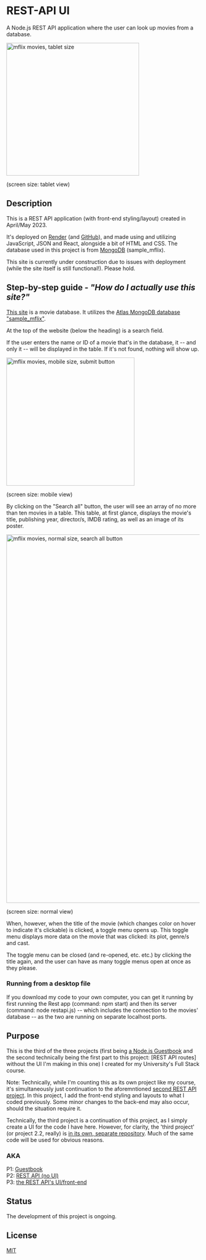# REST-API UI
A Node.js REST API application where the user can look up movies from a database.

<img width="346" alt="mflix movies, tablet size" src="https://github.com/luminietos/REST-API-UI/assets/77718358/127cdb92-58ba-418b-a7a5-49a5be3b0569">

(screen size: tablet view)

## Description
This is a REST API application (with front-end styling/layout) created in April/May 2023. 

It's deployed on [Render]() (and [GitHub]()), and made using and utilizing JavaScript, JSON and React, alongside a bit of HTML and CSS. The database used in this project is from [MongoDB](https://www.mongodb.com/) (sample_mflix).

This site is currently under construction due to issues with deployment (while the site itself is still functional!). Please hold.

## Step-by-step guide - *"How do I actually use this site?"*

[This site]() is a movie database. It utilizes the [Atlas MongoDB database "sample_mflix"](https://www.mongodb.com/). 

At the top of the website (below the heading) is a search field.

If the user enters the name or ID of a movie that's in the database, it -- and only it -- will be displayed in the table. If it's not found, nothing will show up.

<img width="334" alt="mflix movies, mobile size, submit button" src="https://github.com/luminietos/REST-API-UI/assets/77718358/96a33ca2-69b6-4873-ba76-d522764d2d3c">

(screen size: mobile view)


By clicking on the "Search all" button, the user will see an array of no more than ten movies in a table.
This table, at first glance, displays the movie's title, publishing year, director/s, IMDB rating, as well as an image of its poster. 

<img width="960" alt="mflix movies, normal size, search all button" src="https://github.com/luminietos/REST-API-UI/assets/77718358/bbe9618e-d5ce-4bdf-b64b-13582f2d78f4">

(screen size: normal view)

When, however, when the title of the movie (which changes color on hover to indicate it's clickable) is clicked, a toggle menu opens up. This toggle menu displays more data on the movie that was clicked: its plot, genre/s and cast.

The toggle menu can be closed (and re-opened, etc. etc.) by clicking the title again, and the user can have as many toggle menus open at once as they please.

### Running from a desktop file
If you download my code to your own computer, you can get it running by first running the Rest app (command: npm start) and then its server (command: node restapi.js) -- which includes the connection to the movies' database -- as the two are running on separate localhost ports.

## Purpose
This is the third of the three projects (first being [a Node.js Guestbook](https://github.com/luminietos/GB) and the second technically being the first part to this project: [REST API routes] without the UI I'm making in this one) I created for my University's Full Stack course. 

Note: Technically, while I'm counting this as its own project like my course, it's simultaneously just continuation to the aforemntioned [second REST API project](https://github.com/luminietos/REST-API). In this project, I add the front-end styling and layouts to what I coded previously. Some minor changes to the back-end may also occur, should the situation require it.   

Technically, the third project is a continuation of this project, as I simply create a UI for the code I have here. However, for clarity, the 'third project' (or project 2.2, really) is [in its own, separate repository](https://github.com/luminietos/REST-API). Much of the same code will be used for obvious reasons.  

### AKA 
P1: [Guestbook](https://github.com/luminietos/GB) \
P2: [REST API (no UI)](https://github.com/luminietos/REST-API) \
P3: [the REST API's UI/front-end](https://github.com/luminietos/REST-API) 

## Status
The development of this project is ongoing.

## License
[MIT](https://choosealicense.com/licenses/mit/)
